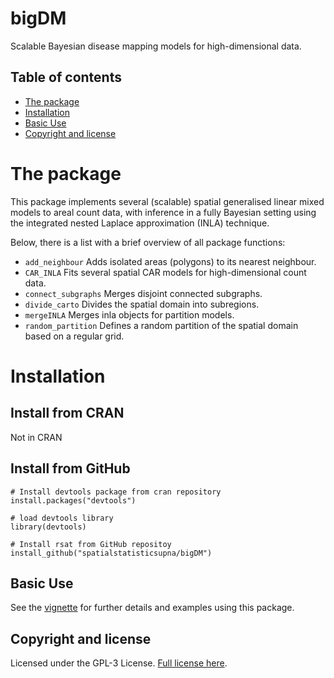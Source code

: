 # bigDM
Scalable Bayesian disease mapping models for high-dimensional data.

## Table of contents

- [The package](#the-package)
- [Installation](#installation)
- [Basic Use](#basic-use)
- [Copyright and license](#copyright-and-license)


# The package
This package implements several (scalable) spatial generalised linear mixed models to areal count
data, with inference in a fully Bayesian setting using the integrated nested Laplace approximation
(INLA) technique.

Below, there is a list with a brief overview of all package functions:

* ```add_neighbour``` Adds isolated areas (polygons) to its nearest neighbour.
* ```CAR_INLA``` Fits several spatial CAR models for high-dimensional count data.
* ```connect_subgraphs``` Merges disjoint connected subgraphs.
* ```divide_carto``` Divides the spatial domain into subregions.
* ```mergeINLA``` Merges inla objects for partition models.
* ```random_partition``` Defines a random partition of the spatial domain based on a regular grid.


# Installation
## Install from CRAN
Not in CRAN

## Install from GitHub
```
# Install devtools package from cran repository
install.packages("devtools")

# load devtools library
library(devtools)

# Install rsat from GitHub repositoy
install_github("spatialstatisticsupna/bigDM")
```

## Basic Use
See the [vignette](/) for further details and examples using this package.


## Copyright and license
Licensed under the GPL-3 License. [Full license here](/LICENSE.md).
